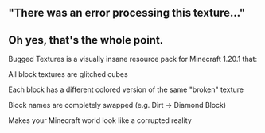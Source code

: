 ## "There was an error processing this texture..."
## Oh yes, that's the whole point.



Bugged Textures is a visually insane resource pack for Minecraft 1.20.1 that:

All block textures are glitched cubes

Each block has a different colored version of the same "broken" texture

Block names are completely swapped (e.g. Dirt → Diamond Block)

Makes your Minecraft world look like a corrupted reality
